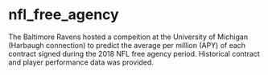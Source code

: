 # nfl_free_agency
The Baltimore Ravens hosted a compeition at the University of Michigan (Harbaugh connection) to predict the average per million (APY) of each contract signed during the 2018 NFL free agency period. Historical contract and player performance data was provided.
